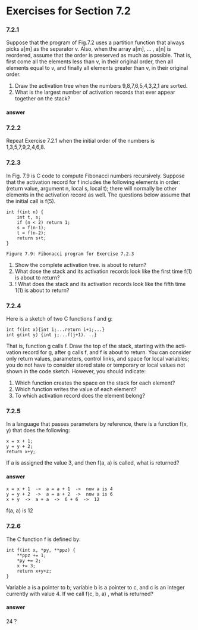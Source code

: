 # Exercises for Section 7.2### 7.2.1
Suppose that the program of Fig.7.2 uses a partition function that always picks a[m] as the separator v. Also, when the array a[m], … , a[n] is reordered, assume that the order is preserved as much as possible. That is, first come all the elements less than v, in their original order, then all elements equal to v, and finally all elements greater than v, in their original order.1. Draw the activation tree when the numbers 9,8,7,6,5,4,3,2,1 are sorted.2. What is the largest number of activation records that ever appear togetheron the stack?
#### answer


### 7.2.2
Repeat Exercise 7.2.1 when the initial order of the numbersis 1,3,5,7,9,2,4,6,8.### 7.2.3
In Fig. 7.9 is C code to compute Fibonacci numbers recur­sively. Suppose that the activation record for f includes the following elements in order: (return value, argument n, local s, local t); there will normally be other elements in the activation record as well. The questions below assume that the initial call is f(5).    int f(int n) {
        int t, s;        if (n < 2) return 1;        s = f(n-1);        t = f(n-2);        return s+t;    }        Figure 7.9: Fibonacci program for Exercise 7.2.3
1. Show the complete activation tree. is about to return?2. What dose the stack and its activation records look like the first time f(1) is about to return?3. ! What does the stack and its activation records look like the fifth time 1(1) is about to return?
### 7.2.4
 Here is a sketch of two C functions f and g:
    int f(int x){int i;...return i+1;...}    int g(int y) {int j;...f(j+1). ..}
That is, function g calls f. Draw the top of the stack, starting with the acti­vation record for g, after g calls f, and f is about to return. You can consider only return values, parameters, control links, and space for local variables; you do not have to consider stored state or temporary or local values not shown in the code sketch. However, you should indicate:
1. Which function creates the space on the stack for each element?
2. Which function writes the value of each element?3. To which activation record does the element belong?### 7.2.5
In a language that passes parameters by reference, there is a function f(x, y) that does the following:
    x = x + 1;     y = y + 2;    return x+y;If a is assigned the value 3, and then f(a, a) is called, what is returned? 
#### answer

    x = x + 1  ->  a = a + 1  ->  now a is 4
    y = y + 2  ->  a = a + 2  ->  now a is 6
    x + y  ->  a + a  ->  6 + 6  ->  12
    
f(a, a) is 12### 7.2.6
The C function f is defined by:    int f(int x, *py, **ppz) {        **ppz += 1;
        *py += 2;
        x += 3;
        return x+y+z;    }Variable a is a pointer to b; variable b is a pointer to c, and c is an integer currently with value 4. If we call f(c, b, a) , what is returned?

#### answer

24？